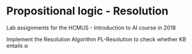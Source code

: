 # Propositional logic - Resolution

Lab assignments for the HCMUS - Introduction to AI course in 2018

Implement the Resolution Algorithm PL-Resolution to check whether KB entails α
